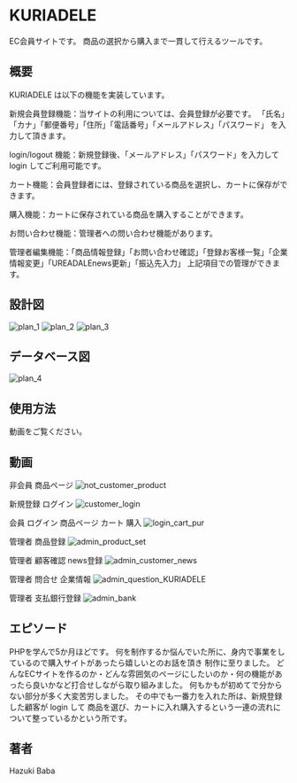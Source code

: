 # KURIADELE

EC会員サイトです。
商品の選択から購入まで一貫して行えるツールです。

## 概要

KURIADELE は以下の機能を実装しています。

新規会員登録機能：当サイトの利用については、会員登録が必要です。
                 「氏名」「カナ」「郵便番号」「住所」「電話番号」「メールアドレス」「パスワード」
                  を入力して頂きます。

login/logout 機能：新規登録後、「メールアドレス」「パスワード」を入力して login してご利用可能です。

カート機能：会員登録者には、登録されている商品を選択し、カートに保存ができます。

購入機能：カートに保存されている商品を購入することができます。

お問い合わせ機能：管理者への問い合わせ機能があります。

管理者編集機能：「商品情報登録」「お問い合わせ確認」「登録お客様一覧」「企業情報変更」「UREADALEnews更新」「振込先入力」
                上記項目での管理ができます。
                
## 設計図
![plan_1](https://user-images.githubusercontent.com/70011422/117910982-e99e0880-b317-11eb-9658-24e1a8e3c630.jpg)
![plan_2](https://user-images.githubusercontent.com/70011422/117911056-0afef480-b318-11eb-8443-a0f958506c04.jpg)
![plan_3](https://user-images.githubusercontent.com/70011422/117911081-181be380-b318-11eb-9577-349d27df1a5d.jpg)

## データベース図
![plan_4](https://user-images.githubusercontent.com/70011422/117911107-2407a580-b318-11eb-8cfb-8f466eb15d54.jpg)

## 使用方法
動画をご覧ください。

## 動画
非会員 商品ページ
![not_customer_product](https://user-images.githubusercontent.com/70011422/118083596-2b06e480-b3fa-11eb-98a5-60676d89cfb7.gif)

新規登録 ログイン
![customer_login](https://user-images.githubusercontent.com/70011422/118083786-8507aa00-b3fa-11eb-936c-5b3963b0ee41.gif)

会員 ログイン 商品ページ カート 購入
![login_cart_pur](https://user-images.githubusercontent.com/70011422/118083762-715c4380-b3fa-11eb-94d5-6622864284ca.gif)


管理者 商品登録
![admin_product_set](https://user-images.githubusercontent.com/70011422/118083898-aff1fe00-b3fa-11eb-9534-4f808775a2c3.gif)

管理者 顧客確認 news登録
![admin_customer_news](https://user-images.githubusercontent.com/70011422/118083996-de6fd900-b3fa-11eb-9737-206d9b0b7a23.gif)

管理者 問合せ 企業情報
![admin_question_KURIADELE](https://user-images.githubusercontent.com/70011422/118083940-c5672800-b3fa-11eb-96f7-3e489dde17bd.gif)

管理者 支払銀行登録
![admin_bank](https://user-images.githubusercontent.com/70011422/118084700-1cb9c800-b3fc-11eb-8657-c5f011e4ee0e.gif)

## エピソード

PHPを学んで5か月ほどです。
何を制作するか悩んでいた所に、身内で事業をしているので購入サイトがあったら嬉しいとのお話を頂き
制作に至りました。
どんなECサイトを作るのか・どんな雰囲気のページにしたいのか・何の機能があったら良いかなど打合せしながら取り組みました。
何もかもが初めてで分からない部分が多く大変苦労しました。
その中でも一番力を入れた所は、新規登録した顧客が login して
商品を選び、カートに入れ購入するという一連の流れについて整っているかという所です。

## 著者

Hazuki Baba
